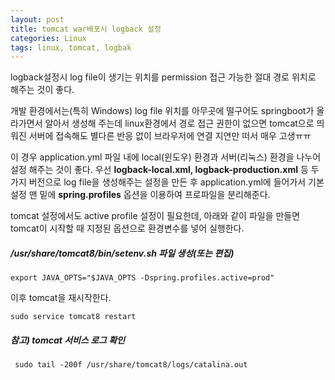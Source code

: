 ```yaml
---
layout: post
title: tomcat war배포시 logback 설정
categories: Linux
tags: linux, tomcat, logbak
---
```


logback설정시 log file이 생기는 위치를 permission 접근 가능한 절대 경로 위치로 해주는 것이 좋다.

개발 환경에서는(특히 Windows) log file 위치를 아무곳에 떨구어도 springboot가 올라가면서 알아서 생성해 주는데 linux환경에서 경로 접근 권한이 없으면 tomcat으로 띄워진 서버에 접속해도 별다른 반응 없이 브라우저에 연결 지연만 떠서 매우 고생ㅠㅠ

이 경우 application.yml 파일 내에 local(윈도우) 환경과 서버(리눅스) 환경을 나누어 설정 해주는 것이 좋다. 우선 **logback-local.xml, logback-production.xml** 등 두 가지 버전으로 log file을 생성해주는 설정을 만든 후 application.yml에 들어가서 기본 설정 맨 밑에 **spring.profiles** 옵션을 이용하여 프로파일을 분리해준다.

tomcat 설정에서도 active profile 설정이 필요한데, 아래와 같이 파일을 만들면 tomcat이 시작할 때 지정된 옵션으로 환경변수를 넣어 실행한다.


##### /usr/share/tomcat8/bin/setenv.sh 파일 생성(또는 편집)

    export JAVA_OPTS="$JAVA_OPTS -Dspring.profiles.active=prod"


이후 tomcat을 재시작한다.

    sudo service tomcat8 restart


##### 참고) tomcat 서비스 로그 확인

     sudo tail -200f /usr/share/tomcat8/logs/catalina.out
